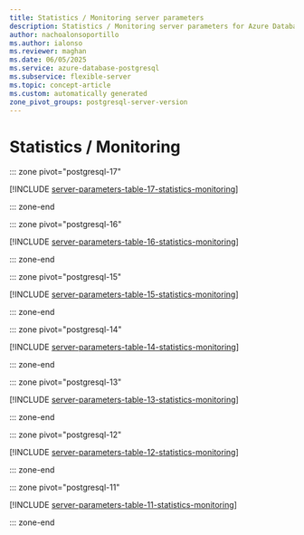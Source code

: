 ```yaml
---
title: Statistics / Monitoring server parameters
description: Statistics / Monitoring server parameters for Azure Database for PostgreSQL flexible server.
author: nachoalonsoportillo
ms.author: ialonso
ms.reviewer: maghan
ms.date: 06/05/2025
ms.service: azure-database-postgresql
ms.subservice: flexible-server
ms.topic: concept-article
ms.custom: automatically generated
zone_pivot_groups: postgresql-server-version
---
```

# Statistics / Monitoring


::: zone pivot="postgresql-17"

[!INCLUDE [server-parameters-table-17-statistics-monitoring](./includes/server-parameters-table-17-statistics-monitoring.md)]

::: zone-end


::: zone pivot="postgresql-16"

[!INCLUDE [server-parameters-table-16-statistics-monitoring](./includes/server-parameters-table-16-statistics-monitoring.md)]

::: zone-end


::: zone pivot="postgresql-15"

[!INCLUDE [server-parameters-table-15-statistics-monitoring](./includes/server-parameters-table-15-statistics-monitoring.md)]

::: zone-end


::: zone pivot="postgresql-14"

[!INCLUDE [server-parameters-table-14-statistics-monitoring](./includes/server-parameters-table-14-statistics-monitoring.md)]

::: zone-end


::: zone pivot="postgresql-13"

[!INCLUDE [server-parameters-table-13-statistics-monitoring](./includes/server-parameters-table-13-statistics-monitoring.md)]

::: zone-end


::: zone pivot="postgresql-12"

[!INCLUDE [server-parameters-table-12-statistics-monitoring](./includes/server-parameters-table-12-statistics-monitoring.md)]

::: zone-end


::: zone pivot="postgresql-11"

[!INCLUDE [server-parameters-table-11-statistics-monitoring](./includes/server-parameters-table-11-statistics-monitoring.md)]

::: zone-end


